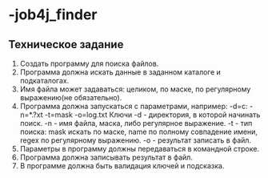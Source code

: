 # -job4j_finder

## Техническое задание 

1. Создать программу для поиска файлов.
2. Программа должна искать данные в заданном каталоге и подкаталогах.
3. Имя файла может задаваться: целиком, по маске, по регулярному выражению(не обязательно).
4. Программа должна запускаться с параметрами, например:  -d=c:  -n=*.?xt -t=mask -o=log.txt
   Ключи
   -d - директория, в которой начинать поиск.
   -n - имя файла, маска, либо регулярное выражение.
   -t - тип поиска: mask искать по маске, name по полному совпадение имени, regex по регулярному выражению.
   -o - результат записать в файл.
5. Параметры в программу должны передаваться в командной строке.
6. Программа должна записывать результат в файл.
7. В программе должна быть валидация ключей и подсказка.
